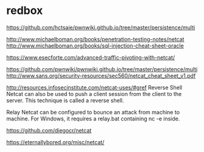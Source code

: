 # redbox

https://github.com/hctsaie/pwnwiki.github.io/tree/master/persistence/multi

http://www.michaelboman.org/books/penetration-testing-notes/netcat
http://www.michaelboman.org/books/sql-injection-cheat-sheet-oracle

https://www.esecforte.com/advanced-traffic-pivoting-with-netcat/

https://github.com/pwnwiki/pwnwiki.github.io/tree/master/persistence/multi
http://www.sans.org/security-resources/sec560/netcat_cheat_sheet_v1.pdf

http://resources.infosecinstitute.com/netcat-uses/#gref
Reverse Shell
Netcat can also be used to push a client session from the client to the server. This technique is called a reverse shell.

Relay
Netcat can be configured to bounce an attack from machine to machine.
For Windows, it requires a relay.bat containing nc -e inside.

https://github.com/diegocr/netcat

https://eternallybored.org/misc/netcat/
